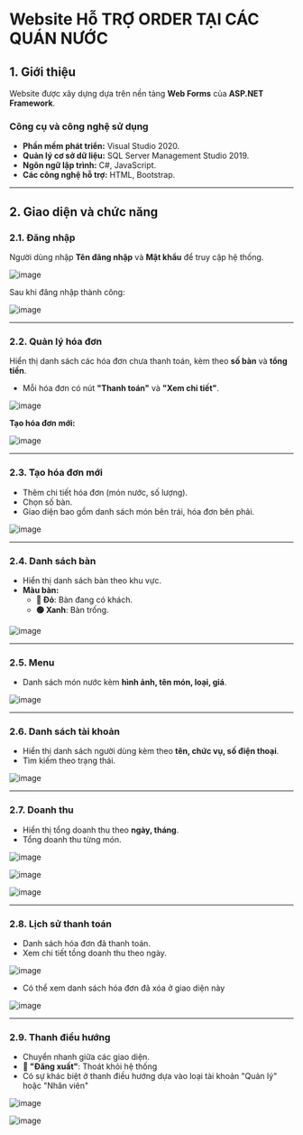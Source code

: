 # Website Hỗ TRỢ ORDER TẠI CÁC QUÁN NƯỚC

## 1. Giới thiệu

Website được xây dựng dựa trên nền tảng **Web Forms** của **ASP.NET Framework**.

### **Công cụ và công nghệ sử dụng**

- **Phần mềm phát triển:** Visual Studio 2020.
- **Quản lý cơ sở dữ liệu:** SQL Server Management Studio 2019.
- **Ngôn ngữ lập trình:** C#, JavaScript.
- **Các công nghệ hỗ trợ:** HTML, Bootstrap.

---

## 2. Giao diện và chức năng

### **2.1. Đăng nhập**

Người dùng nhập **Tên đăng nhập** và **Mật khẩu** để truy cập hệ thống.

![image](https://github.com/user-attachments/assets/82214bf6-15d9-4508-aecb-8bd7712542a4)


Sau khi đăng nhập thành công:

![image](https://github.com/user-attachments/assets/102efe67-dfe4-4221-b6b0-593b7b6a185b)


---

### **2.2. Quản lý hóa đơn**

Hiển thị danh sách các hóa đơn chưa thanh toán, kèm theo **số bàn** và **tổng tiền**.

- Mỗi hóa đơn có nút **"Thanh toán"** và **"Xem chi tiết"**.

![image](https://github.com/user-attachments/assets/b2972bf8-78c1-4071-a396-b8be4730a359)


**Tạo hóa đơn mới:**

![image](https://github.com/user-attachments/assets/1d8a82e0-9fd0-4cd7-b5f9-8e71df40b9a7)


---

### **2.3. Tạo hóa đơn mới**

- Thêm chi tiết hóa đơn (món nước, số lượng).
- Chọn số bàn.
- Giao diện bao gồm danh sách món bên trái, hóa đơn bên phải.

![image](https://github.com/user-attachments/assets/5c251abb-01fd-4721-a376-77e2ed88e9d5)


---

### **2.4. Danh sách bàn**

- Hiển thị danh sách bàn theo khu vực.
- **Màu bàn:**
  - **🔴 Đỏ**: Bàn đang có khách.
  - **🟢 Xanh**: Bàn trống.

![image](https://github.com/user-attachments/assets/5a5d1be8-1ad4-4100-993f-81ea301dd085)


---

### **2.5. Menu**

- Danh sách món nước kèm **hình ảnh, tên món, loại, giá**.

![image](https://github.com/user-attachments/assets/a9ea596e-17fe-46fb-8552-cc148bc73002)


---

### **2.6. Danh sách tài khoản**

- Hiển thị danh sách người dùng kèm theo **tên, chức vụ, số điện thoại**.
- Tìm kiếm theo trạng thái.

![image](https://github.com/user-attachments/assets/5ec414e7-0ec6-4378-8f89-73ed6a9c79ca)


---

### **2.7. Doanh thu**

- Hiển thị tổng doanh thu theo **ngày, tháng**.
- Tổng doanh thu từng món.

![image](https://github.com/user-attachments/assets/a5f61afb-a622-4632-80a7-e8885efe946c)


![image](https://github.com/user-attachments/assets/cdaeb0d4-4a02-47ac-8c59-a4ee98f98ba8)


![image](https://github.com/user-attachments/assets/070d49bc-bc55-457d-b8d5-1926f02952b2)


---

### **2.8. Lịch sử thanh toán**

- Danh sách hóa đơn đã thanh toán.
- Xem chi tiết tồng doanh thu theo ngày.

![image](https://github.com/user-attachments/assets/2162d3b0-dfd3-4fcf-80a8-ccc3dc9d9a71)



- Có thể xem danh sách hóa đơn đã xóa ở giao diện này

![image](https://github.com/user-attachments/assets/f889c8ba-8060-41f1-bd97-e7ed9c4de6de)


---

### **2.9. Thanh điều hướng**

- Chuyển nhanh giữa các giao diện.
- **🔐 "Đăng xuất"**: Thoát khỏi hệ thống
- Có sự khác biệt ở thanh điều hướng dựa vào loại tài khoản "Quản lý" hoặc "Nhân viên"

![image](https://github.com/user-attachments/assets/5a9f6901-c337-48ec-837e-fc60e13c5013)

![image](https://github.com/user-attachments/assets/49f40c5e-02c2-4a8f-b5dd-934724ef0e48)




